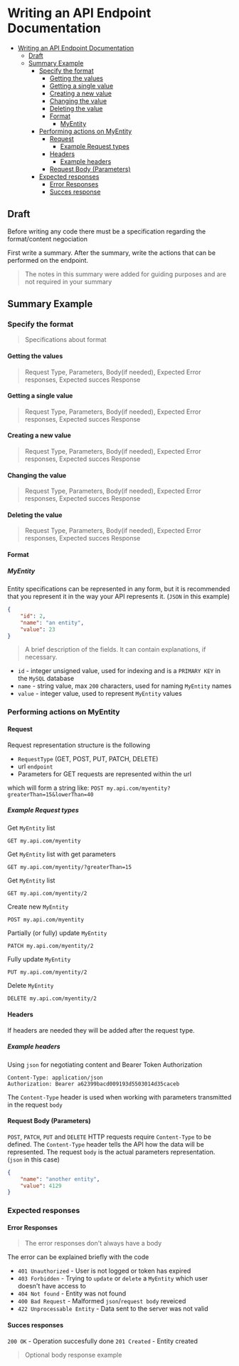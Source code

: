# Writing an API Endpoint Documentation

- [Writing an API Endpoint Documentation](#writing-an-api-endpoint-documentation)
    - [Draft](#draft)
    - [Summary Example](#summary-example)
        - [Specify the format](#specify-the-format)
            - [Getting the values](#getting-the-values)
            - [Getting a single value](#getting-a-single-value)
            - [Creating a new value](#creating-a-new-value)
            - [Changing the value](#changing-the-value)
            - [Deleting the value](#deleting-the-value)
            - [Format](#format)
                - [MyEntity](#myentity)
        - [Performing actions on MyEntity](#performing-actions-on-myentity)
            - [Request](#request)
                - [Example Request types](#example-request-types)
            - [Headers](#headers)
                - [Example headers](#example-headers)
            - [Request Body (Parameters)](#request-body-parameters)
        - [Expected responses](#expected-responses)
            - [Error Responses](#error-responses)
            - [Succes response](#succes-response)

## Draft

Before writing any code there must be a specification regarding the format/content negociation

First write a summary. After the summary, write the actions that can be performed on the endpoint.
> The notes in this summary were added for guiding purposes and are not required in your summary

## Summary Example

### Specify the format

> Specifications about format

#### Getting the values

> Request Type, Parameters, Body(if needed), Expected Error responses, Expected succes Response

#### Getting a single value

> Request Type, Parameters, Body(if needed), Expected Error responses, Expected succes Response

#### Creating a new value

> Request Type, Parameters, Body(if needed), Expected Error responses, Expected succes Response

#### Changing the value

> Request Type, Parameters, Body(if needed), Expected Error responses, Expected succes Response

#### Deleting the value

> Request Type, Parameters, Body(if needed), Expected Error responses, Expected succes Response

#### Format
##### MyEntity
Entity specifications can be represented in any form, but it is recommended that you represent it in the way your API represents it. (`JSON` in this example)

```json
{
    "id": 2,
    "name": "an entity",
    "value": 23
}
```
> A brief description of the fields. It can contain explanations, if necessary.
 * `id` - integer unsigned value,  used for indexing and is a `PRIMARY KEY` in the `MySQL` database
 * `name` - string value, max `200` characters, used for naming `MyEntity` names
 * `value` - integer value, used to represent `MyEntity` values

### Performing actions on MyEntity

#### Request

Request representation structure is the following
- `RequestType` (GET, POST, PUT, PATCH, DELETE)
- url `endpoint`
- Parameters for GET requests are represented within the url

which will form a string like: `POST my.api.com/myentity?greaterThan=15&lowerThan=40`

##### Example Request types

Get `MyEntity` list

```http
GET my.api.com/myentity
```

Get `MyEntity` list with get parameters

```http
GET my.api.com/myentity/?greaterThan=15
```

Get `MyEntity` list

```http
GET my.api.com/myentity/2
```

Create new `MyEntity`

```http
POST my.api.com/myentity
```

Partially (or fully) update `MyEntity`

```http
PATCH my.api.com/myentity/2
```

Fully update `MyEntity`

```http
PUT my.api.com/myentity/2
```

Delete `MyEntity`

```http
DELETE my.api.com/myentity/2
```

#### Headers

If headers are needed they will be added after the request type.
##### Example headers

Using `json` for negotiating content and Bearer Token Authorization

```http
Content-Type: application/json
Authorization: Bearer a62399bacd009193d5503014d35caceb
```

The `Content-Type` header is used when working with parameters transmitted in the request `body`

#### Request Body (Parameters)

`POST`, `PATCH`, `PUT` and `DELETE` HTTP requests require `Content-Type` to be defined.
The `Content-Type` header tells the API how the data will be represented.
The request `body` is the actual parameters representation. (`json` in this case)

```json
{
    "name": "another entity",
    "value": 4129
}
```

### Expected responses

#### Error Responses

> The error responses don't always have a body

 The error can be explained briefly with the code

- `401 Unauthorized` - User is not logged or token has expired
- `403 Forbidden` - Trying to `update` or `delete` a `MyEntity` which user doesn't have access to
- `404 Not found` - Entity was not found
- `400 Bad Request` - Malformed `json`/`request body` reveiced
- `422 Unprocessable Entity` - Data sent to the server was not valid

#### Succes responses
`200 OK` - Operation succesfully done
`201 Created` - Entity created

> Optional body response example

